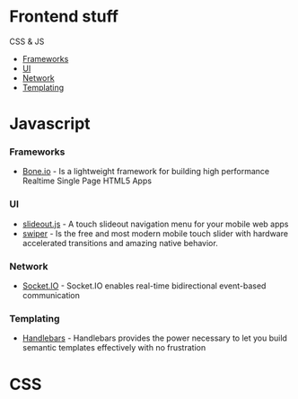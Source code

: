 Frontend stuff
========================
CSS & JS


- [Frameworks](#frameworks)
- [UI](#ui)
- [Network](#network)
- [Templating](#templating)

# Javascript

### Frameworks
- [Bone.io](http://bone.io/) - Is a lightweight framework for building high performance Realtime Single Page HTML5 Apps

### UI
- [slideout.js](https://mango.github.io/slideout/) - A touch slideout navigation menu for your mobile web apps
- [swiper](http://www.idangero.us/swiper/) - Is the free and most modern mobile touch slider with hardware accelerated transitions and amazing native behavior.

### Network
- [Socket.IO](http://socket.io/) - Socket.IO enables real-time bidirectional event-based communication

### Templating
- [Handlebars](http://handlebarsjs.com/) - Handlebars provides the power necessary to let you build semantic templates effectively with no frustration


# CSS

